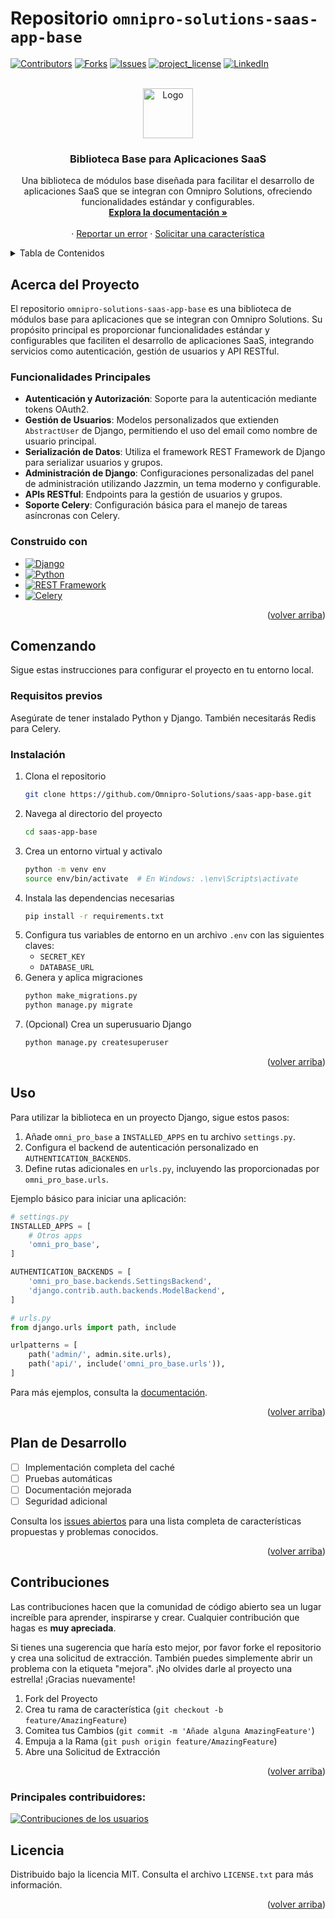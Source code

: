 # Repositorio `omnipro-solutions-saas-app-base`

<a id="readme-top"></a>

[![Contributors][contributors-shield]][contributors-url]
[![Forks][forks-shield]][forks-url]
[![Issues][issues-shield]][issues-url]
[![project_license][license-shield]][license-url]
[![LinkedIn][linkedin-shield]][linkedin-url]

<!-- PROJECT LOGO -->
<br />
<div align="center">

<a href="data:image/svg+xml;base64,PHN2ZyB4bWxucz0iaHR0cDovL3d3dy53My5vcmcvMjAwMC9zdmciIHdpZHRoPSIxMDI0IiBoZWlnaHQ9IjEwMjQiIHZpZXdCb3g9IjAgMCAxMDI0IDEwMjQiPjxwYXRoIGZpbGw9ImN1cnJlbnRDb2xvciIgZD0iTTYyOC43MzYgNTI4Ljg5NkE0MTYgNDE2IDAgMCAxIDkyOCA5MjhIOTZhNDE1Ljg3IDQxNS44NyAwIDAgMSAyOTkuMjY0LTM5OS4xMDRMNTEyIDcwNHpNNzIwIDMwNGEyMDggMjA4IDAgMSAxLTQxNiAwYTIwOCAyMDggMCAwIDEgNDE2IDAiLz48L3N2Zz4=">
    <img src="images/logo.png" alt="Logo" width="80" height="80">
  </a>

<h3 align="center">Biblioteca Base para Aplicaciones SaaS</h3>

  <p align="center">
    Una biblioteca de módulos base diseñada para facilitar el desarrollo de aplicaciones SaaS que se integran con Omnipro Solutions, ofreciendo funcionalidades estándar y configurables.
    <br />
    <a href="https://doc-oms.omni.pro/docs/reglas"><strong>Explora la documentación »</strong></a>
    <br />
    <br />
    &middot;
    <a href="#">Reportar un error</a>
    &middot;
    <a href="#">Solicitar una característica</a>
  </p>
</div>



<!-- TABLE OF CONTENTS -->
<details>
  <summary>Tabla de Contenidos</summary>
  <ol>
    <li>
      <a href="#about-the-project">Acerca del Proyecto</a>
      <ul>
        <li><a href="#built-with">Construido con</a></li>
      </ul>
    </li>
    <li>
      <a href="#getting-started">Comenzando</a>
      <ul>
        <li><a href="#prerequisites">Requisitos previos</a></li>
        <li><a href="#installation">Instalación</a></li>
      </ul>
    </li>
    <li><a href="#usage">Uso</a></li>
    <li><a href="#roadmap">Plan de Desarrollo</a></li>
    <li><a href="#contributing">Contribuciones</a></li>
    <li><a href="#license">Licencia</a></li>
    <li><a href="#contact">Contacto</a></li>
    <li><a href="#acknowledgments">Agradecimientos</a></li>
  </ol>
</details>

<!-- ABOUT THE PROJECT -->
## Acerca del Proyecto

El repositorio `omnipro-solutions-saas-app-base` es una biblioteca de módulos base para aplicaciones que se integran con Omnipro Solutions. Su propósito principal es proporcionar funcionalidades estándar y configurables que faciliten el desarrollo de aplicaciones SaaS, integrando servicios como autenticación, gestión de usuarios y API RESTful.

### Funcionalidades Principales

- **Autenticación y Autorización**: Soporte para la autenticación mediante tokens OAuth2.
- **Gestión de Usuarios**: Modelos personalizados que extienden `AbstractUser` de Django, permitiendo el uso del email como nombre de usuario principal.
- **Serialización de Datos**: Utiliza el framework REST Framework de Django para serializar usuarios y grupos.
- **Administración de Django**: Configuraciones personalizadas del panel de administración utilizando Jazzmin, un tema moderno y configurable.
- **APIs RESTful**: Endpoints para la gestión de usuarios y grupos.
- **Soporte Celery**: Configuración básica para el manejo de tareas asíncronas con Celery.

### Construido con

* [![Django][Django]][Django-url]
* [![Python][Python]][Python-url]
* [![REST Framework][DRF]][DRF-url]
* [![Celery][Celery]][Celery-url]

<p align="right">(<a href="#readme-top">volver arriba</a>)</p>


<!-- GETTING STARTED -->
## Comenzando

Sigue estas instrucciones para configurar el proyecto en tu entorno local.

### Requisitos previos

Asegúrate de tener instalado Python y Django. También necesitarás Redis para Celery.

### Instalación

1. Clona el repositorio
   ```sh
   git clone https://github.com/Omnipro-Solutions/saas-app-base.git
   ```
2. Navega al directorio del proyecto
   ```sh
   cd saas-app-base
   ```
3. Crea un entorno virtual y activalo
   ```sh
   python -m venv env
   source env/bin/activate  # En Windows: .\env\Scripts\activate
   ```
4. Instala las dependencias necesarias
   ```sh
   pip install -r requirements.txt
   ```
5. Configura tus variables de entorno en un archivo `.env` con las siguientes claves:
   - `SECRET_KEY`
   - `DATABASE_URL`
6. Genera y aplica migraciones
   ```sh
   python make_migrations.py
   python manage.py migrate
   ```
7. (Opcional) Crea un superusuario Django
   ```sh
   python manage.py createsuperuser
   ```

<p align="right">(<a href="#readme-top">volver arriba</a>)</p>


<!-- USAGE EXAMPLES -->
## Uso

Para utilizar la biblioteca en un proyecto Django, sigue estos pasos:

1. Añade `omni_pro_base` a `INSTALLED_APPS` en tu archivo `settings.py`.
2. Configura el backend de autenticación personalizado en `AUTHENTICATION_BACKENDS`.
3. Define rutas adicionales en `urls.py`, incluyendo las proporcionadas por `omni_pro_base.urls`.

Ejemplo básico para iniciar una aplicación:

```python
# settings.py
INSTALLED_APPS = [
    # Otros apps
    'omni_pro_base',
]

AUTHENTICATION_BACKENDS = [
    'omni_pro_base.backends.SettingsBackend',
    'django.contrib.auth.backends.ModelBackend',
]

# urls.py
from django.urls import path, include

urlpatterns = [
    path('admin/', admin.site.urls),
    path('api/', include('omni_pro_base.urls')),
]
```

Para más ejemplos, consulta la [documentación](https://doc-oms.omni.pro/docs/dev/imgs/saas-img-core).

<p align="right">(<a href="#readme-top">volver arriba</a>)</p>

<!-- ROADMAP -->
## Plan de Desarrollo

- [ ] Implementación completa del caché
- [ ] Pruebas automáticas
- [ ] Documentación mejorada
- [ ] Seguridad adicional

Consulta los [issues abiertos](https://github.com/Omnipro-Solutions/saas-app-base/issues) para una lista completa de características propuestas y problemas conocidos.

<p align="right">(<a href="#readme-top">volver arriba</a>)</p>

<!-- CONTRIBUTING -->
## Contribuciones

Las contribuciones hacen que la comunidad de código abierto sea un lugar increíble para aprender, inspirarse y crear. Cualquier contribución que hagas es **muy apreciada**.

Si tienes una sugerencia que haría esto mejor, por favor forke el repositorio y crea una solicitud de extracción. También puedes simplemente abrir un problema con la etiqueta "mejora".
¡No olvides darle al proyecto una estrella! ¡Gracias nuevamente!

1. Fork del Proyecto
2. Crea tu rama de característica (`git checkout -b feature/AmazingFeature`)
3. Comitea tus Cambios (`git commit -m 'Añade alguna AmazingFeature'`)
4. Empuja a la Rama (`git push origin feature/AmazingFeature`)
5. Abre una Solicitud de Extracción

<p align="right">(<a href="#readme-top">volver arriba</a>)</p>

### Principales contribuidores:

<a href="https://github.com/Omnipro-Solutions/saas-app-base/graphs/contributors">
  <img src="https://contrib.rocks/image?repo=Omnipro-Solutions/saas-app-base" alt="Contribuciones de los usuarios" />
</a>

<!-- LICENSE -->
## Licencia

Distribuido bajo la licencia MIT. Consulta el archivo `LICENSE.txt` para más información.

<p align="right">(<a href="#readme-top">volver arriba</a>)</p>

<!-- MARKDOWN LINKS & IMAGES -->
<!-- https://www.markdownguide.org/basic-syntax/#reference-style-links -->
[contributors-shield]: https://img.shields.io/github/contributors/Omnipro-Solutions/saas-app-base.svg?style=for-the-badge
[contributors-url]: https://github.com/Omnipro-Solutions/saas-app-base/graphs/contributors
[forks-shield]: https://img.shields.io/github/forks/Omnipro-Solutions/saas-app-base.svg?style=for-the-badge
[forks-url]: https://github.com/Omnipro-Solutions/saas-app-base/network/members
[stars-shield]: https://img.shields.io/github/stars/Omnipro-Solutions/saas-app-base.svg?style=for-the-badge
[stars-url]: https://github.com/Omnipro-Solutions/saas-app-base/stargazers
[issues-shield]: https://img.shields.io/github/issues/Omnipro-Solutions/saas-app-base.svg?style=for-the-badge
[issues-url]: https://github.com/Omnipro-Solutions/saas-app-base/issues
[license-shield]: https://img.shields.io/github/license/Omnipro-Solutions/saas-app-base.svg?style=for-the-badge
[license-url]: https://github.com/Omnipro-Solutions/saas-app-base/blob/master/LICENSE.txt
[linkedin-shield]: https://img.shields.io/badge/-LinkedIn-black.svg?style=for-the-badge&logo=linkedin&colorB=555
[linkedin-url]: https://www.linkedin.com/company/omni.pro/

[Django]: https://img.shields.io/badge/Django-092E20?style=for-the-badge&logo=djangoproject&logoColor=white
[Django-url]: https://www.djangoproject.com/
[Python]: https://img.shields.io/badge/Python-3776AB?style=for-the-badge&logo=python&logoColor=white
[Python-url]: https://www.python.org/
[DRF]: https://img.shields.io/badge/Django_REST_Framework-092E20?style=for-the-badge&logo=djangorestframework&logoColor=white
[DRF-url]: https://www.django-rest-framework.org/
[Celery]: https://img.shields.io/badge/Celery-008000?style=for-the-badge&logo=celery&logoColor=white
[Celery-url]: http://www.celeryproject.org/
